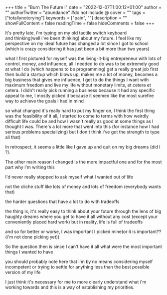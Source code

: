 +++
title = "Burn The Future I"
date = "2022-12-07T1:00:12+01:00"
author = ""
authorTwitter = "abundance" #do not include @
cover = ""
tags = ["totallynotcrying"]
keywords = ["pain", ""]
description = ""
showFullContent = false
readingTime = false
hideComments = false
+++

It's pretty late, i'm typing on my old tactile switch keyboard  
and thinking(well i've been thinking) about my future.
I feel like my perspective on my ideal future has changed a lot since I got to school (which is crazy considering it has just been a bit more than two years)

what I first pictured for myself was the living-it-big entrepreneur with lots of control, money, and influence, all I needed to do was to be extremely good at what I do (which happens to be programming) get a really great job first then build a startup which blows up, makes me a lot of money, becomes a big business that gives me influence, I get to do the things I want with maximum freedom and live my life without monetary limits, et cetera et cetera. I didn't really pick running a business because it had any specific appeal to me, I mostly picked it because it seemed like the most surefire way to achieve the goals I had in mind

so what changed
it's really hard to put my finger on, I think the first thing was the feasibility of it all, I started to come to terms with how weirdly difficult life could be and how I wasn't really as good at some things as I thought I was. There's a lot more that went into this (for instance how I had serious problems specializing)
but I don't think i've got the strength to type all that)

In retrospect, it seems a little like I gave up and quit on my big dreams (did I ?).

The other main reason I changed is the more impactful one and for the most part why I'm writing this

I'd never really stopped to ask myself what I wanted out of life

not the cliche stuff like lots of money and lots of freedom (everybody wants that)

the harder questions that have a lot to do with tradeoffs

the thing is, it's really easy to think about your future through the lens of big haughty dreams where you get to have it all without any cost (except your conveniently placed hard work)
but in reality, life is full of tradeoffs

and so for better or worse, I was important I picked mine(or it is important?? (i'm not done picking yet))

So the question then is
since I can't have it all what were the most important things I wanted to have

you should probably note here that i'm by no means considering myself incompetent or trying to settle for anything less than the best possible version of my life

I just think it's necessary for me to more clearly understand what i'm working towards and this is a way of establishing my priorities.
